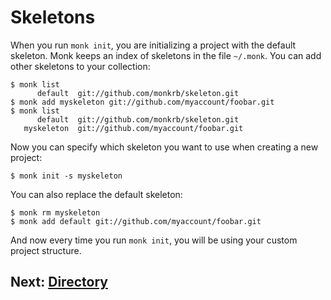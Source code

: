 Skeletons
=========

When you run `monk init`, you are initializing a project with the default skeleton. Monk keeps an index of skeletons in the file `~/.monk`. You can add other skeletons to your collection:

    $ monk list
          default  git://github.com/monkrb/skeleton.git
    $ monk add myskeleton git://github.com/myaccount/foobar.git
    $ monk list
          default  git://github.com/monkrb/skeleton.git
       myskeleton  git://github.com/myaccount/foobar.git

Now you can specify which skeleton you want to use when creating a new project:

    $ monk init -s myskeleton

You can also replace the default skeleton:

    $ monk rm myskeleton
    $ monk add default git://github.com/myaccount/foobar.git

And now every time you run `monk init`, you will be using your custom project structure.

Next: [Directory](/skeletons/directory)
---------------------------------------
